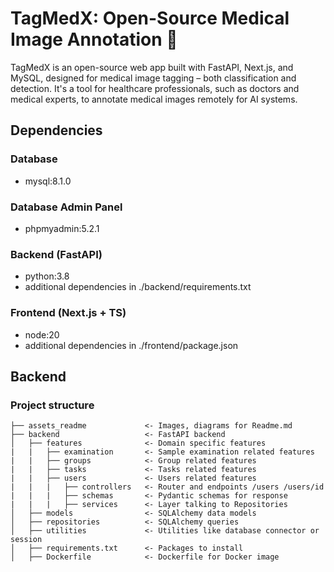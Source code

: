 # TagMedX: Open-Source Medical Image Annotation 🏥

TagMedX is an open-source web app built with FastAPI, Next.js, and MySQL, designed for medical image tagging – both classification and detection. It's a tool for healthcare professionals, such as doctors and medical experts, to annotate medical images remotely for AI systems. 

## Dependencies
### Database 
-  mysql:8.1.0
### Database Admin Panel 
- phpmyadmin:5.2.1
### Backend (FastAPI)
- python:3.8
- additional dependencies in ./backend/requirements.txt
### Frontend (Next.js + TS)
 -  node:20
 -  additional dependencies in ./frontend/package.json

## Backend

### Project structure


```
├── assets_readme             <- Images, diagrams for Readme.md
├── backend                   <- FastAPI backend
│   ├── features              <- Domain specific features
|   |   ├── examination       <- Sample examination related features
|   |   ├── groups            <- Group related features
|   |   ├── tasks             <- Tasks related features
|   |   ├── users             <- Users related features
|   |   |   ├── controllers   <- Router and endpoints /users /users/id
|   |   |   ├── schemas       <- Pydantic schemas for response
|   |   |   ├── services      <- Layer talking to Repositories
│   ├── models                <- SQLAlchemy data models
│   ├── repositories          <- SQLAlchemy queries
│   ├── utilities             <- Utilities like database connector or session
│   ├── requirements.txt      <- Packages to install
│   ├── Dockerfile            <- Dockerfile for Docker image
```

<br>
